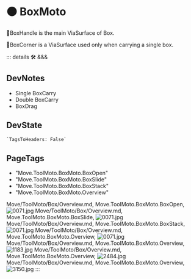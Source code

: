 
# 🟠 <move>BoxMoto</move>

🔻<via>BoxHandle</via> is the main ViaSurface of Box.

🔻<via>BoxCorner</via> is a ViaSurface used only when carrying a single box.

::: details 🛠 <dev>&&&</dev>

## DevNotes

- Single BoxCarry
- Double BoxCarry
- BoxDrag

## DevState

```py
`TagsToHeaders: False`
```

<h2>PageTags</h2>

- "Move.ToolMoto.BoxMoto.BoxOpen"
- "Move.ToolMoto.BoxMoto.BoxSlide"
- "Move.ToolMoto.BoxMoto.BoxStack"
- "Move.ToolMoto.BoxMoto.Overview"

Move/ToolMoto/Box/Overview.md, <dev>Move.ToolMoto.BoxMoto.BoxOpen</dev>, ![0071.jpg](/PaperPhoto/0071.jpg)
Move/ToolMoto/Box/Overview.md, <dev>Move.ToolMoto.BoxMoto.BoxSlide</dev>, ![0071.jpg](/PaperPhoto/0071.jpg)
Move/ToolMoto/Box/Overview.md, <dev>Move.ToolMoto.BoxMoto.BoxStack</dev>, ![0071.jpg](/PaperPhoto/0071.jpg)
Move/ToolMoto/Box/Overview.md, <dev>Move.ToolMoto.BoxMoto.Overview</dev>, ![0071.jpg](/PaperPhoto/0071.jpg)
Move/ToolMoto/Box/Overview.md, <dev>Move.ToolMoto.BoxMoto.Overview</dev>, ![1183.jpg](/PaperPhoto/1183.jpg)
Move/ToolMoto/Box/Overview.md, <dev>Move.ToolMoto.BoxMoto.Overview</dev>, ![2484.jpg](/PaperPhoto/2484.jpg)
Move/ToolMoto/Box/Overview.md, <dev>Move.ToolMoto.BoxMoto.Overview</dev>, ![3150.jpg](/PaperPhoto/3150.jpg)
:::
